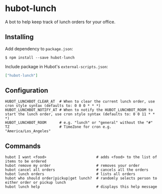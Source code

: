 # hubot-lunch

A bot to help keep track of lunch orders for your office.

## Installing

Add dependency to `package.json`:

```console
$ npm install --save hubot-lunch
```

Include package in Hubot's `external-scripts.json`:

```json
["hubot-lunch"]
```

## Configuration

    HUBOT_LUNCHBOT_CLEAR_AT  # When to clear the current lunch order, use cron style syntax (defaults to: 0 0 0 * * *)
    HUBOT_LUNCHBOT_NOTIFY_AT # When to notify the HUBOT_LUNCHBOT_ROOM to start the lunch order, use cron style syntax (defaults to: 0 0 11 * * *)
    HUBOT_LUNCHBOT_ROOM      # e.g. "lunch" or "general" without the "#"
    TZ                       # TimeZone for cron e.g. "America/Los_Angeles"

## Commands

    hubot I want <food>                       # adds <food> to the list of items to be ordered
    hubot remove my order                     # removes your order
    hubot cancel all orders                   # cancels all the orders
    hubot lunch orders                        # lists all orders
    hubot who should order|pickup|get lunch?  # randomly selects person to either order or pickup lunch
    hubot lunch help                          # displays this help message


